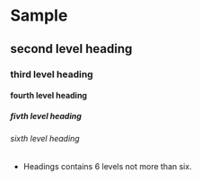 # Sample
## second level heading
### third level heading
#### fourth level heading
##### fivth level heading
###### sixth level heading

- Headings contains 6 levels not more than six.


